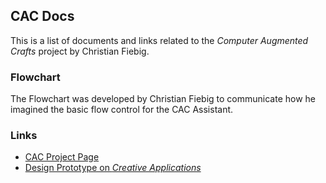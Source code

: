 CAC Docs
--------

This is a list of documents and links related to the *Computer Augmented Crafts*
project by Christian Fiebig.

### Flowchart

The Flowchart was developed by Christian Fiebig to communicate
how he imagined the basic flow control for the CAC Assistant.

### Links

* [ CAC Project Page ](http://christianfiebig.de/the-machine-cac/)
* [ Design Prototype on *Creative Applications* ](http://www.creativeapplications.net/vvvv/computer-augmented-crafts-vvvv/)


